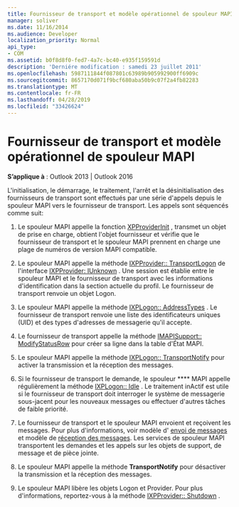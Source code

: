 ```yaml
---
title: Fournisseur de transport et modèle opérationnel de spouleur MAPI
manager: soliver
ms.date: 11/16/2014
ms.audience: Developer
localization_priority: Normal
api_type:
- COM
ms.assetid: b0f8d8f0-fed7-4a7c-bc40-e935f159591d
description: 'Derniére modification : samedi 23 juillet 2011'
ms.openlocfilehash: 5987111844f087801c63989b905992900ff6909c
ms.sourcegitcommit: 8657170d071f9bcf680aba50b9c07f2a4fb82283
ms.translationtype: MT
ms.contentlocale: fr-FR
ms.lasthandoff: 04/28/2019
ms.locfileid: "33426624"
---
```

# <a name="transport-provider-and-mapi-spooler-operational-model"></a>Fournisseur de transport et modèle opérationnel de spouleur MAPI

  
  
**S’applique à** : Outlook 2013 | Outlook 2016 
  
L'initialisation, le démarrage, le traitement, l'arrêt et la désinitialisation des fournisseurs de transport sont effectués par une série d'appels depuis le spouleur MAPI vers le fournisseur de transport. Les appels sont séquencés comme suit:
  
1. Le spouleur MAPI appelle la fonction [XPProviderInit](xpproviderinit.md) , transmet un objet de prise en charge, obtient l'objet fournisseur et vérifie que le fournisseur de transport et le spouleur MAPI prennent en charge une plage de numéros de version MAPI compatible. 
    
2. Le spouleur MAPI appelle la méthode [IXPProvider:: TransportLogon](ixpprovider-transportlogon.md) de l'interface [IXPProvider: IUnknown](ixpprovideriunknown.md) . Une session est établie entre le spouleur MAPI et le fournisseur de transport avec les informations d'identification dans la section actuelle du profil. Le fournisseur de transport renvoie un objet Logon. 
    
3. Le spouleur MAPI appelle la méthode [IXPLogon:: AddressTypes](ixplogon-addresstypes.md) . Le fournisseur de transport renvoie une liste des identificateurs uniques (UID) et des types d'adresses de messagerie qu'il accepte. 
    
4. Le fournisseur de transport appelle la méthode [IMAPISupport:: ModifyStatusRow](imapisupport-modifystatusrow.md) pour créer sa ligne dans la table d'État MAPI. 
    
5. Le spouleur MAPI appelle la méthode [IXPLogon:: TransportNotify](ixplogon-transportnotify.md) pour activer la transmission et la réception des messages. 
    
6. Si le fournisseur de transport le demande, le spouleur **** MAPI appelle régulièrement la méthode [IXPLogon:: Idle](ixplogon-idle.md) . Le traitement inActif est utile si le fournisseur de transport doit interroger le système de messagerie sous-jacent pour les nouveaux messages ou effectuer d'autres tâches de faible priorité. 
    
7. Le fournisseur de transport et le spouleur MAPI envoient et reçoivent les messages. Pour plus d'informations, voir modèle d' [envoi de messages](message-submission-model.md) et modèle de [réception des messages](message-reception-model.md). Les services de spouleur MAPI transportent les demandes et les appels sur les objets de support, de message et de pièce jointe.
    
8. Le spouleur MAPI appelle la méthode **TransportNotify** pour désactiver la transmission et la réception des messages. 
    
9. Le spouleur MAPI libère les objets Logon et Provider. Pour plus d'informations, reportez-vous à la méthode [IXPProvider:: Shutdown](ixpprovider-shutdown.md) . 
    

